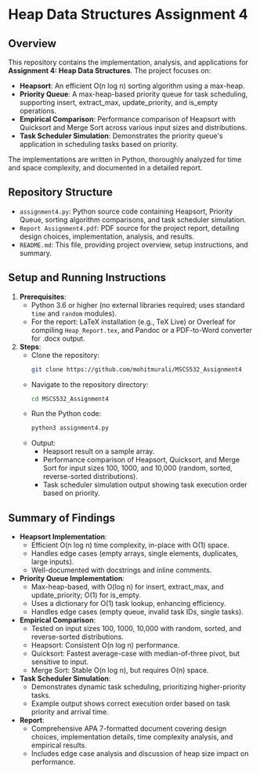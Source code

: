 # Heap Data Structures Assignment 4

## Overview
This repository contains the implementation, analysis, and applications for **Assignment 4: Heap Data Structures**. The project focuses on:
- **Heapsort**: An efficient O(n log n) sorting algorithm using a max-heap.
- **Priority Queue**: A max-heap-based priority queue for task scheduling, supporting insert, extract_max, update_priority, and is_empty operations.
- **Empirical Comparison**: Performance comparison of Heapsort with Quicksort and Merge Sort across various input sizes and distributions.
- **Task Scheduler Simulation**: Demonstrates the priority queue's application in scheduling tasks based on priority.

The implementations are written in Python, thoroughly analyzed for time and space complexity, and documented in a detailed report.

## Repository Structure
- `assignment4.py`: Python source code containing Heapsort, Priority Queue, sorting algorithm comparisons, and task scheduler simulation.
- `Report Assignment4.pdf`: PDF source for the project report, detailing design choices, implementation, analysis, and results.
- `README.md`: This file, providing project overview, setup instructions, and summary.

## Setup and Running Instructions
1. **Prerequisites**:
   - Python 3.6 or higher (no external libraries required; uses standard `time` and `random` modules).
   - For the report: LaTeX installation (e.g., TeX Live) or Overleaf for compiling `Heap_Report.tex`, and Pandoc or a PDF-to-Word converter for .docx output.
2. **Steps**:
   - Clone the repository:
     ```bash
     git clone https://github.com/mohitmurali/MSCS532_Assignment4
     ```
   - Navigate to the repository directory:
     ```bash
     cd MSCS532_Assignment4
     ```
   - Run the Python code:
     ```bash
     python3 assignment4.py
     ```
   - Output:
     - Heapsort result on a sample array.
     - Performance comparison of Heapsort, Quicksort, and Merge Sort for input sizes 100, 1000, and 10,000 (random, sorted, reverse-sorted distributions).
     - Task scheduler simulation output showing task execution order based on priority.
  
## Summary of Findings
- **Heapsort Implementation**:
  - Efficient O(n log n) time complexity, in-place with O(1) space.
  - Handles edge cases (empty arrays, single elements, duplicates, large inputs).
  - Well-documented with docstrings and inline comments.
- **Priority Queue Implementation**:
  - Max-heap-based, with O(log n) for insert, extract_max, and update_priority; O(1) for is_empty.
  - Uses a dictionary for O(1) task lookup, enhancing efficiency.
  - Handles edge cases (empty queue, invalid task IDs, single tasks).
- **Empirical Comparison**:
  - Tested on input sizes 100, 1000, 10,000 with random, sorted, and reverse-sorted distributions.
  - Heapsort: Consistent O(n log n) performance.
  - Quicksort: Fastest average-case with median-of-three pivot, but sensitive to input.
  - Merge Sort: Stable O(n log n), but requires O(n) space.
- **Task Scheduler Simulation**:
  - Demonstrates dynamic task scheduling, prioritizing higher-priority tasks.
  - Example output shows correct execution order based on task priority and arrival time.
- **Report**:
  - Comprehensive APA 7-formatted document covering design choices, implementation details, time complexity analysis, and empirical results.
  - Includes edge case analysis and discussion of heap size impact on performance.

